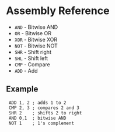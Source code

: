 # Assembly Reference

* `AND` - Bitwise AND
* `OR`  - Bitwise OR
* `XOR` - Bitwise XOR
* `NOT` - Bitwise NOT
* `SHR` - Shift right
* `SHL` - Shift left
* `CMP` - Compare
* `ADD` - Add 

## Example

```assembly
 ADD 1, 2 ; adds 1 to 2
 CMP 2, 3 ; compares 2 and 3
 SHR 2    ; shifts 2 to right
 AND 0,1  ; bitwise AND
 NOT 1    ; 1's complement
```
